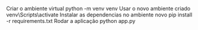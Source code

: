 Criar o ambiente virtual
python -m venv venv
Usar o novo ambiente criado
venv\Scripts\activate
Instalar as dependencias no ambiente novo
pip install -r requirements.txt
Rodar a aplicação
python app.py